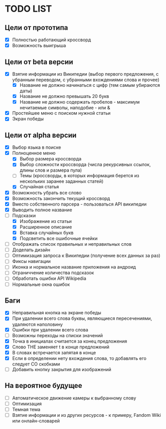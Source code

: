 # TODO LIST
## Цели от прототипа
 - [x] Полностью работающий кроссворд
 - [x] Возможность выигрыша

## Цели от beta версии
 - [x] Взятие информации из Википедии (выбор первого предложения, с убранным переводом, с убранными вхождениями слова и прочее)
   - [x] Название не должно начинаться с цифр (тем самым убираются даты)
   - [x] Название не должно превышать 20 букв
   - [x] Название не должно содержать пробелов - максимум нечитаемые символы, наподобие - или &
 - [x] Простейшее меню с поиском нужной статьи
 - [x] Экран победы

## Цели от alpha версии
 - [x] Выбор языка в поиске
 - [x] Полноценное меню
    - [x] Выбор размера кроссворда
    - [x] Выбор сложности кроссворда (числа рекурсивных ссылок, длины слов и размера пула)
    - [ ] Темы (кроссворды, в которых информация берется из нескольких заранее заданных статей)
    - [x] Случайная статья
 - [x] Возможность убрать все слово
 - [x] Возможность закончить текущий кроссворд
 - [x] Вместо собственного парсера - пользоваться API википедии
 - [x] Выводить полное название
 - [ ] Подсказки
   - [x] Изображение из статьи
   - [x] Расширенное описание
   - [x] Вставка случайных букв
   - [x] Подсветить все ошибочные ячейки
 - [ ] Отображать список правильных и неправильных слов
 - [ ] Доделать дизайн
 - [ ] Оптимизация запроса к Википедии (получение всех данных за раз)
 - [ ] Фиксы навигации
 - [ ] Иконка и нормальное название приложения на андроид
 - [ ] Ограниччение количества подсказок
 - [ ] Обработать ошибки API Wikipedia
 - [ ] Нормальные окна ошибок

## Баги
 - [x] Неправильная кнопка на экране победы
 - [x] При удалении всего слова буквы, являющиеся пересечениями, удаляются наполовину
 - [x] Ошибки при удалении всего слова
 - [ ] Возможны переходы на списки значений
 - [x] Точка в инициалах считается за конец предложения
 - [x] Слово THE заменяет t в конце предложений
 - [x] В словах встречается запятая в конце
 - [x] Если в определении нету вхождения слова, то добавлять его следует СО скобками
 - [ ] Добавить кнопку закрытия для изображений

## На вероятное будущее
 - [ ] Автоматическое движение камеры к выбранному слову
 - [ ] Оптимизация
 - [ ] Темная тема
 - [ ] Взятие информации и из других ресурсов - к примеру, Fandom Wiki или онлайн-словарей